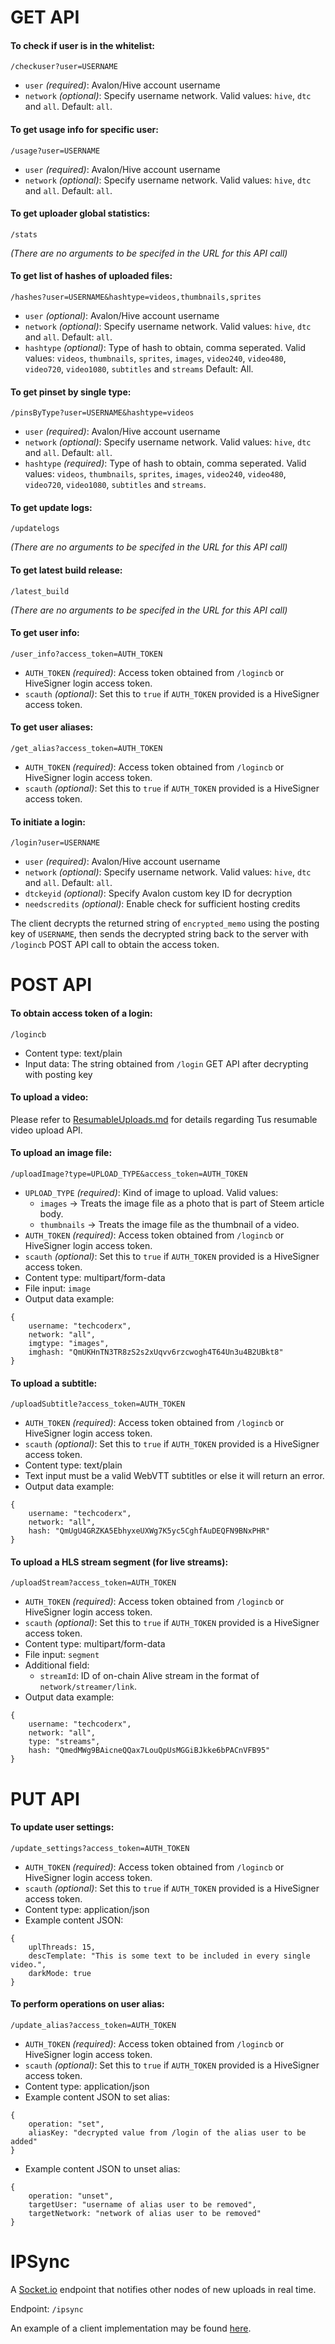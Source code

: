 # GET API

#### To check if user is in the whitelist:
```
/checkuser?user=USERNAME
```
* `user` *(required)*: Avalon/Hive account username
* `network` *(optional)*: Specify username network. Valid values: `hive`, `dtc` and `all`. Default: `all`.

#### To get usage info for specific user:
```
/usage?user=USERNAME
```
* `user` *(required)*: Avalon/Hive account username
* `network` *(optional)*: Specify username network. Valid values: `hive`, `dtc` and `all`. Default: `all`.

#### To get uploader global statistics:
```
/stats
```
*(There are no arguments to be specifed in the URL for this API call)*

#### To get list of hashes of uploaded files:
```
/hashes?user=USERNAME&hashtype=videos,thumbnails,sprites
```

* `user` *(optional)*: Avalon/Hive account username
* `network` *(optional)*: Specify username network. Valid values: `hive`, `dtc` and `all`. Default: `all`.
* `hashtype` *(optional)*: Type of hash to obtain, comma seperated. Valid values: `videos`, `thumbnails`, `sprites`, `images`, `video240`, `video480`, `video720`, `video1080`, `subtitles` and `streams` Default: All.

#### To get pinset by single type:
```
/pinsByType?user=USERNAME&hashtype=videos
```
* `user` *(required)*: Avalon/Hive account username
* `network` *(optional)*: Specify username network. Valid values: `hive`, `dtc` and `all`. Default: `all`.
* `hashtype` *(required)*: Type of hash to obtain, comma seperated. Valid values: `videos`, `thumbnails`, `sprites`, `images`, `video240`, `video480`, `video720`, `video1080`, `subtitles` and `streams`.

#### To get update logs:
```
/updatelogs
```
*(There are no arguments to be specifed in the URL for this API call)*

#### To get latest build release:
```
/latest_build
```
*(There are no arguments to be specifed in the URL for this API call)*

#### To get user info:
```
/user_info?access_token=AUTH_TOKEN
```
* `AUTH_TOKEN` *(required)*: Access token obtained from `/logincb` or HiveSigner login access token.
* `scauth` *(optional)*: Set this to `true` if `AUTH_TOKEN` provided is a HiveSigner access token.

#### To get user aliases:
```
/get_alias?access_token=AUTH_TOKEN
```
* `AUTH_TOKEN` *(required)*: Access token obtained from `/logincb` or HiveSigner login access token.
* `scauth` *(optional)*: Set this to `true` if `AUTH_TOKEN` provided is a HiveSigner access token.

#### To initiate a login:
```
/login?user=USERNAME
```

* `user` *(required)*: Avalon/Hive account username
* `network` *(optional)*: Specify username network. Valid values: `hive`, `dtc` and `all`. Default: `all`.
* `dtckeyid` *(optional)*: Specify Avalon custom key ID for decryption
* `needscredits` *(optional)*: Enable check for sufficient hosting credits

The client decrypts the returned string of `encrypted_memo` using the posting key of `USERNAME`, then sends the decrypted string back to the server with `/logincb` POST API call to obtain the access token.

# POST API

#### To obtain access token of a login:
```
/logincb
```

* Content type: text/plain
* Input data: The string obtained from `/login` GET API after decrypting with posting key

#### To upload a video:
Please refer to [ResumableUploads.md](https://github.com/oneloveipfs/ipfsVideoUploader/blob/master/docs/ResumableUploads.md) for details regarding Tus resumable video upload API.

#### To upload an image file:
```
/uploadImage?type=UPLOAD_TYPE&access_token=AUTH_TOKEN
```

* `UPLOAD_TYPE` *(required)*: Kind of image to upload. Valid values:
    - `images` -> Treats the image file as a photo that is part of Steem article body.
    - `thumbnails` -> Treats the image file as the thumbnail of a video.
* `AUTH_TOKEN` *(required)*: Access token obtained from `/logincb` or HiveSigner login access token.
* `scauth` *(optional)*: Set this to `true` if `AUTH_TOKEN` provided is a HiveSigner access token.
* Content type: multipart/form-data
* File input: `image`
* Output data example:
```
{
    username: "techcoderx",
    network: "all",
    imgtype: "images",
    imghash: "QmUKHnTN3TR8zS2s2xUqvv6rzcwogh4T64Un3u4B2UBkt8"
}
```

#### To upload a subtitle:
```
/uploadSubtitle?access_token=AUTH_TOKEN
```

* `AUTH_TOKEN` *(required)*: Access token obtained from `/logincb` or HiveSigner login access token.
* `scauth` *(optional)*: Set this to `true` if `AUTH_TOKEN` provided is a HiveSigner access token.
* Content type: text/plain
* Text input must be a valid WebVTT subtitles or else it will return an error.
* Output data example:
```
{
    username: "techcoderx",
    network: "all",
    hash: "QmUgU4GRZKA5EbhyxeUXWg7K5yc5CghfAuDEQFN9BNxPHR"
}
```

#### To upload a HLS stream segment (for live streams):
```
/uploadStream?access_token=AUTH_TOKEN
```
* `AUTH_TOKEN` *(required)*: Access token obtained from `/logincb` or HiveSigner login access token.
* `scauth` *(optional)*: Set this to `true` if `AUTH_TOKEN` provided is a HiveSigner access token.
* Content type: multipart/form-data
* File input: `segment`
* Additional field:
    - `streamId`: ID of on-chain Alive stream in the format of `network/streamer/link`.
* Output data example:
```
{
    username: "techcoderx",
    network: "all",
    type: "streams",
    hash: "QmedMWg9BAicneQQax7LouQpUsMGGiBJkke6bPACnVFB95"
}
```

# PUT API

#### To update user settings:
```
/update_settings?access_token=AUTH_TOKEN
```
* `AUTH_TOKEN` *(required)*: Access token obtained from `/logincb` or HiveSigner login access token.
* `scauth` *(optional)*: Set this to `true` if `AUTH_TOKEN` provided is a HiveSigner access token.
* Content type: application/json
* Example content JSON:
```
{
    uplThreads: 15,
    descTemplate: "This is some text to be included in every single video.",
    darkMode: true
}
```

#### To perform operations on user alias:
```
/update_alias?access_token=AUTH_TOKEN
```
* `AUTH_TOKEN` *(required)*: Access token obtained from `/logincb` or HiveSigner login access token.
* `scauth` *(optional)*: Set this to `true` if `AUTH_TOKEN` provided is a HiveSigner access token.
* Content type: application/json
* Example content JSON to set alias:
```
{
    operation: "set",
    aliasKey: "decrypted value from /login of the alias user to be added"
}
```
* Example content JSON to unset alias:
```
{
    operation: "unset",
    targetUser: "username of alias user to be removed",
    targetNetwork: "network of alias user to be removed"
}
```

# IPSync

A [Socket.io](https://socket.io) endpoint that notifies other nodes of new uploads in real time.

Endpoint: `/ipsync`

An example of a client implementation may be found [here](https://github.com/techcoderx/ipsync-client).